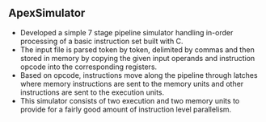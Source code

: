 ## ApexSimulator
- Developed a simple 7 stage pipeline simulator handling in-order processing of a basic instruction set built with C.
- The input file is parsed token by token, delimited by commas and then stored in memory by copying the given input operands and instruction opcode into the corresponding registers. 
- Based on opcode, instructions move along the pipeline through latches where memory instructions are sent to the memory units and other instructions are sent to the execution units.
- This simulator consists of two execution and two memory units to provide for a fairly good amount of instruction level parallelism.
